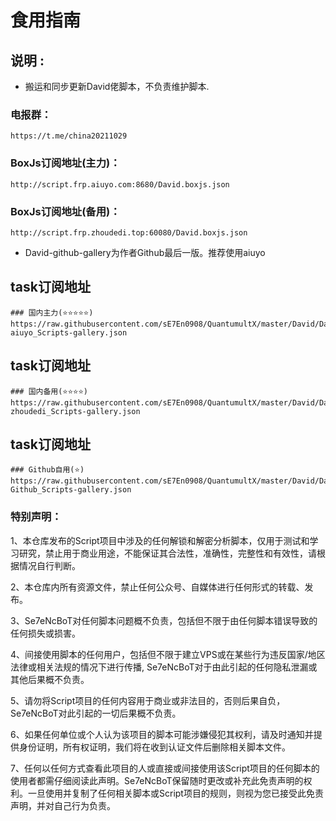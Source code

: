 # 食用指南

## 说明 :
* 搬运和同步更新David佬脚本，不负责维护脚本.
### 电报群：
    https://t.me/china20211029
### BoxJs订阅地址(主力)：
    http://script.frp.aiuyo.com:8680/David.boxjs.json
### BoxJs订阅地址(备用)：
    http://script.frp.zhoudedi.top:60080/David.boxjs.json
* David-github-gallery为作者Github最后一版。推荐使用aiuyo
## task订阅地址
    ### 国内主力(⭐️⭐️⭐️⭐️⭐️)
    https://raw.githubusercontent.com/sE7En0908/QuantumultX/master/David/David-aiuyo_Scripts-gallery.json
## task订阅地址
    ### 国内备用(⭐️⭐️⭐️⭐️)
    https://raw.githubusercontent.com/sE7En0908/QuantumultX/master/David/David-zhoudedi_Scripts-gallery.json
## task订阅地址
    ### Github自用(⭐️)
    https://raw.githubusercontent.com/sE7En0908/QuantumultX/master/David/David-Github_Scripts-gallery.json


### 特别声明：

1、本仓库发布的Script项目中涉及的任何解锁和解密分析脚本，仅用于测试和学习研究，禁止用于商业用途，不能保证其合法性，准确性，完整性和有效性，请根据情况自行判断。

2、本仓库内所有资源文件，禁止任何公众号、自媒体进行任何形式的转载、发布。

3、Se7eNcBoT对任何脚本问题概不负责，包括但不限于由任何脚本错误导致的任何损失或损害。

4、间接使用脚本的任何用户，包括但不限于建立VPS或在某些行为违反国家/地区法律或相关法规的情况下进行传播, Se7eNcBoT对于由此引起的任何隐私泄漏或其他后果概不负责。

5、请勿将Script项目的任何内容用于商业或非法目的，否则后果自负，Se7eNcBoT对此引起的一切后果概不负责。

6、如果任何单位或个人认为该项目的脚本可能涉嫌侵犯其权利，请及时通知并提供身份证明，所有权证明，我们将在收到认证文件后删除相关脚本文件。

7、任何以任何方式查看此项目的人或直接或间接使用该Script项目的任何脚本的使用者都需仔细阅读此声明。Se7eNcBoT保留随时更改或补充此免责声明的权利。一旦使用并复制了任何相关脚本或Script项目的规则，则视为您已接受此免责声明，并对自己行为负责。

